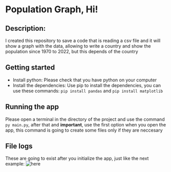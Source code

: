 # Population Graph, Hi!
## Description: 
I created this repository to save a code that is reading a csv file and it will show a graph with the data, allowing to write a country and show the population since 1970 to 2022, but this depends of the country
## Getting started
- Install python: Please check that you have python on your computer
- Install the dependencies: Use pip to install the dependencies, you can use these commands: `pip install pandas` and `pip install matplotlib`
## Running the app
Please open a terminal in the directory of the project and use the command `py main.py`, after that and **important**, use the first option when you open the app, this command is going to create some files only if they are neccesary
## File logs
These are going to exist after you initialize the app, just like the next example: ![here](https://i.postimg.cc/tTbnJxXd/Upload.png)